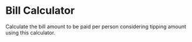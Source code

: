 # Bill Calculator
Calculate the bill amount to be paid per person considering tipping amount using this calculator.
